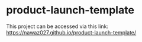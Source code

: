 # product-launch-template
This project can be accessed via this link:
https://nawaz027.github.io/product-launch-template/
